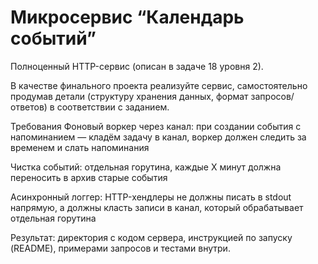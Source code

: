 # Микросервис “Календарь событий”
Полноценный HTTP-сервис (описан в задаче 18 уровня 2).

В качестве финального проекта реализуйте сервис, самостоятельно продумав детали (структуру хранения данных, формат запросов/ответов) в соответствии с заданием. 

Требования
Фоновый воркер через канал: при создании события с напоминанием — кладём задачу в канал, воркер должен следить за временем и слать напоминания

Чистка событий: отдельная горутина, каждые X минут должна переносить в архив старые события

Асинхронный логгер: HTTP-хендлеры не должны писать в stdout напрямую, а должны класть записи в канал, который обрабатывает отдельная горутина

Результат: директория с кодом сервера, инструкцией по запуску (README), примерами запросов и тестами внутри.